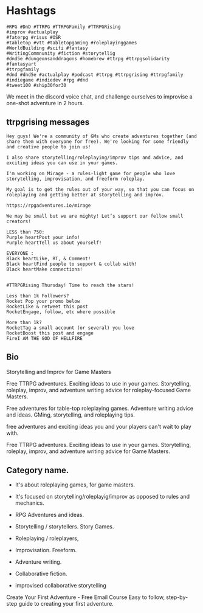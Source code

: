 # Hashtags
```
#RPG #DnD #TTRPG #TTRPGFamily #TTRPGRising
#improv #actualplay
#faterpg #risus #OSR 
#tabletop #vtt #tabletopgaming #roleplayinggames
#WorldBuilding #scifi #fantasy
#WritingCommnunity #fiction #storytellig
#dnd5e #dungeonsanddragons #homebrew #ttrpg #ttrpgsolidarity #fantasyart
#ttrpgfamily
#dnd #dnd5e #actualplay #podcast #ttrpg #ttrpgrising #ttrpgfamily
#indiegame #indiedev #rpg #dnd
#tweet100 #ship30for30
````


We meet in the discord voice chat, and challenge ourselves to improvise a one-shot adventure in 2 hours.

## ttrpgrising messages

```
Hey guys! We're a community of GMs who create adventures together (and share them with everyone for free). We're looking for some friendly and creative people to join us!

I also share storytelling/roleplaying/improv tips and advice, and exciting ideas you can use in your games.
```

```
I'm working on Mirage - a rules-light game for people who love storytelling, improvisation, and freeform roleplay.

My goal is to get the rules out of your way, so that you can focus on roleplaying and getting better at storytelling and improv.

https://rpgadventures.io/mirage
```

```
We may be small but we are mighty! Let’s support our fellow small creators! 

LESS than 750:
Purple heartPost your info!
Purple heartTell us about yourself! 

EVERYONE :
Black heartLike, RT, & Comment!
Black heartFind people to support & collab with! 
Black heartMake connections! 


#TTRPGRising Thursday! Time to reach the stars!

Less than 1k Followers?
Rocket Pop your promo below
RocketLike & retweet this post
RocketEngage, follow, etc where possible

More than 1k?
RocketTag a small account (or several) you love
RocketBoost this post and engage
FireI AM THE GOD OF HELLFIRE

```
## Bio
Storytelling and Improv for Game Masters

Free TTRPG adventures. Exciting ideas to use in your games. Storytelling, roleplay, improv, and adventure writing advice for roleplay-focused Game Masters.

Free adventures for table-top roleplaying games.
Adventure writing advice and ideas.
GMing, storytelling, and roleplaying tips.

free adventures and exciting ideas you and your players can't wait to play with.

Free TTRPG adventures. Exciting ideas to use in your games. Storytelling, roleplay, improv, and adventure writing advice for Game Masters.

## Category name.
- It's about roleplaying games, for game masters.
- It's focused on storytelling/roleplayig/improv as opposed to rules and mechanics.

- RPG Adventures and ideas.
- Storytelling / storytellers. Story Games.
- Roleplaying / roleplayers,
- Improvisation. Freeform.
- Adventure writing.
- Collaborative fiction.
- improvised collaborative storytelling


Create Your First Adventure - Free Email Course
Easy to follow, step-by-step guide to creating your first adventure.
